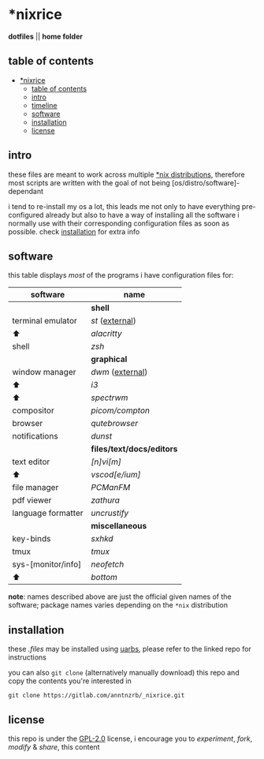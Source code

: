 <!-- markdownlint-disable MD013 MD037 -->

# \*nixrice

**dotfiles** || **home folder**

## table of contents

- [\*nixrice](#nixrice)
  - [table of contents](#table-of-contents)
  - [intro](#intro)
  - [timeline](#timeline)
  - [software](#software)
  - [installation](#installation)
  - [license](#license)

## intro

these files are meant to work across multiple
[\*nix distributions](https://0x0.st/HNfM), therefore most scripts are written
with the goal of not being [os/distro/software]-dependant

i tend to re-install my os a lot, this leads me not only to have everything
pre-configured already but also to have a way of installing all the software
i normally use with their corresponding configuration files as soon as
possible. check [installation](#installation) for extra info

## software

this table displays _most_ of the programs i have configuration files for:

| software           | name                                    |
| ------------------ | --------------------------------------- |
|                    | **shell**                               |
| terminal emulator  | _st_ ([external](https://0x0.st/8b4q))  |
| :arrow_up:         | _alacritty_                             |
| shell              | _zsh_                                   |
|                    | **graphical**                           |
| window manager     | _dwm_ ([external](https://0x0.st/X869)) |
| :arrow_up:         | _i3_                                    |
| :arrow_up:         | _spectrwm_                              |
| compositor         | _picom/compton_                         |
| browser            | _qutebrowser_                           |
| notifications      | _dunst_                                 |
|                    | **files/text/docs/editors**             |
| text editor        | _[n]vi[m]_                              |
| :arrow_up:         | _vscod[e/ium]_                          |
| file manager       | _PCManFM_                               |
| pdf viewer         | _zathura_                               |
| language formatter | _uncrustify_                            |
|                    | **miscellaneous**                       |
| key-binds          | _sxhkd_                                 |
| tmux               | _tmux_                                  |
| sys-[monitor/info] | _neofetch_                              |
| :arrow_up:         | _bottom_                                |

**note**: names described above are just the official given names of the
software; package names varies depending on the `*nix` distribution

## installation

these _.files_ may be installed using [uarbs](https://0x0.st/X86L), please
refer to the linked repo for instructions

you can also `git clone` (alternatively manually download) this repo and
copy the contents you're interested in

```console
git clone https://gitlab.com/anntnzrb/_nixrice.git
```

## license

this repo is under the [GPL-2.0](https://0x0.st/HNVH) license, i encourage you
to _experiment_, _fork_, _modify_ & _share_, this content
